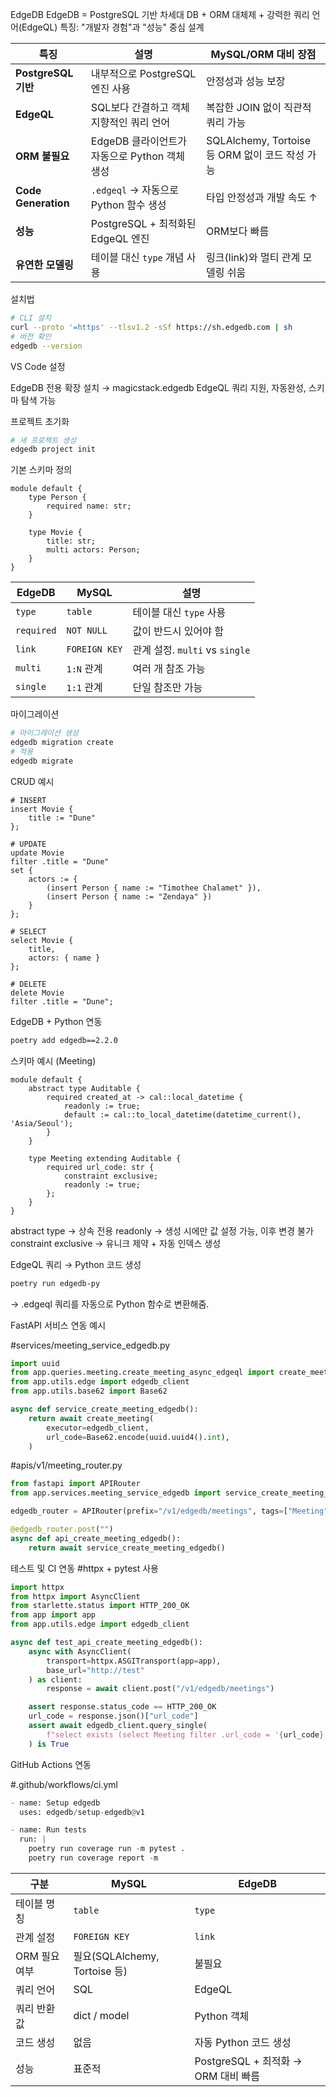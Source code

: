 EdgeDB 
EdgeDB = PostgreSQL 기반 차세대 DB + ORM 대체제 + 강력한 쿼리 언어(EdgeQL)
특징: "개발자 경험"과 "성능" 중심 설계

| 특징                  | 설명                              | MySQL/ORM 대비 장점                        |
| ------------------- | ------------------------------- | -------------------------------------- |
| **PostgreSQL 기반**   | 내부적으로 PostgreSQL 엔진 사용          | 안정성과 성능 보장                             |
| **EdgeQL**          | SQL보다 간결하고 객체지향적인 쿼리 언어         | 복잡한 JOIN 없이 직관적 쿼리 가능                  |
| **ORM 불필요**         | EdgeDB 클라이언트가 자동으로 Python 객체 생성 | SQLAlchemy, Tortoise 등 ORM 없이 코드 작성 가능 |
| **Code Generation** | `.edgeql` → 자동으로 Python 함수 생성   | 타입 안정성과 개발 속도 ↑                        |
| **성능**              | PostgreSQL + 최적화된 EdgeQL 엔진     | ORM보다 빠름                               |
| **유연한 모델링**         | 테이블 대신 `type` 개념 사용             | 링크(link)와 멀티 관계 모델링 쉬움                 |

설치법 
```bash
# CLI 설치
curl --proto '=https' --tlsv1.2 -sSf https://sh.edgedb.com | sh
# 버전 확인
edgedb --version

```
VS Code 설정

EdgeDB 전용 확장 설치 → magicstack.edgedb
EdgeQL 쿼리 지원, 자동완성, 스키마 탐색 가능

프로젝트 초기화
```bash
# 새 프로젝트 생성
edgedb project init
```

기본 스키마 정의
```edgeql
module default {
    type Person {
        required name: str;
    }

    type Movie {
        title: str;
        multi actors: Person;
    }
}
```
| EdgeDB     | MySQL         | 설명                         |
| ---------- | ------------- | -------------------------- |
| `type`     | `table`       | 테이블 대신 `type` 사용           |
| `required` | `NOT NULL`    | 값이 반드시 있어야 함               |
| `link`     | `FOREIGN KEY` | 관계 설정. `multi` vs `single` |
| `multi`    | `1:N` 관계      | 여러 개 참조 가능                 |
| `single`   | `1:1` 관계      | 단일 참조만 가능                  |


마이그레이션
```bash
# 마이그레이션 생성
edgedb migration create
# 적용
edgedb migrate
```

CRUD 예시

```edgeql
# INSERT
insert Movie {
    title := "Dune"
};

# UPDATE
update Movie
filter .title = "Dune"
set {
    actors := {
        (insert Person { name := "Timothee Chalamet" }),
        (insert Person { name := "Zendaya" })
    }
};

# SELECT
select Movie {
    title,
    actors: { name }
};

# DELETE
delete Movie
filter .title = "Dune";
```
EdgeDB + Python 연동
```bash
poetry add edgedb==2.2.0
```

스키마 예시 (Meeting)
```edgeql
module default {
    abstract type Auditable {
        required created_at -> cal::local_datetime {
            readonly := true;
            default := cal::to_local_datetime(datetime_current(), 'Asia/Seoul');
        }
    }

    type Meeting extending Auditable {
        required url_code: str {
            constraint exclusive;
            readonly := true;
        };
    }
}
```
abstract type → 상속 전용
readonly → 생성 시에만 값 설정 가능, 이후 변경 불가
constraint exclusive → 유니크 제약 + 자동 인덱스 생성

EdgeQL 쿼리 → Python 코드 생성
```bash
poetry run edgedb-py
```
→ .edgeql 쿼리를 자동으로 Python 함수로 변환해줌.

FastAPI 서비스 연동 예시

#services/meeting_service_edgedb.py
```python
import uuid
from app.queries.meeting.create_meeting_async_edgeql import create_meeting
from app.utils.edge import edgedb_client
from app.utils.base62 import Base62

async def service_create_meeting_edgedb():
    return await create_meeting(
        executor=edgedb_client,
        url_code=Base62.encode(uuid.uuid4().int),
    )
```
#apis/v1/meeting_router.py
```python
from fastapi import APIRouter
from app.services.meeting_service_edgedb import service_create_meeting_edgedb

edgedb_router = APIRouter(prefix="/v1/edgedb/meetings", tags=["Meeting"])

@edgedb_router.post("")
async def api_create_meeting_edgedb():
    return await service_create_meeting_edgedb()
```

테스트 및 CI 연동
#httpx + pytest 사용
```python
import httpx
from httpx import AsyncClient
from starlette.status import HTTP_200_OK
from app import app
from app.utils.edge import edgedb_client

async def test_api_create_meeting_edgedb():
    async with AsyncClient(
        transport=httpx.ASGITransport(app=app),
        base_url="http://test"
    ) as client:
        response = await client.post("/v1/edgedb/meetings")

    assert response.status_code == HTTP_200_OK
    url_code = response.json()["url_code"]
    assert await edgedb_client.query_single(
        f"select exists (select Meeting filter .url_code = '{url_code}');"
    ) is True
```

GitHub Actions 연동

#.github/workflows/ci.yml
```python
- name: Setup edgedb
  uses: edgedb/setup-edgedb@v1

- name: Run tests
  run: |
    poetry run coverage run -m pytest .
    poetry run coverage report -m
```
| 구분        | MySQL                      | EdgeDB                       |
| --------- | -------------------------- | ---------------------------- |
| 테이블 명칭    | `table`                    | `type`                       |
| 관계 설정     | `FOREIGN KEY`              | `link`                       |
| ORM 필요 여부 | 필요(SQLAlchemy, Tortoise 등) | 불필요                          |
| 쿼리 언어     | SQL                        | EdgeQL                       |
| 쿼리 반환값    | dict / model               | Python 객체                    |
| 코드 생성     | 없음                         | 자동 Python 코드 생성              |
| 성능        | 표준적                        | PostgreSQL + 최적화 → ORM 대비 빠름 |
